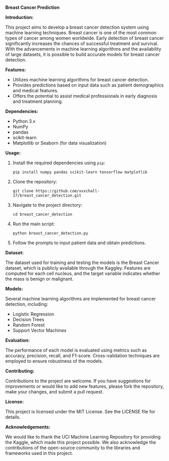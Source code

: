 **Breast Cancer Prediction**

**Introduction:**

This project aims to develop a breast cancer detection system using machine learning techniques. Breast cancer is one of the most common types of cancer among women worldwide. Early detection of breast cancer significantly increases the chances of successful treatment and survival. With the advancements in machine learning algorithms and the availability of large datasets, it is possible to build accurate models for breast cancer detection.

**Features:**

- Utilizes machine learning algorithms for breast cancer detection.
- Provides predictions based on input data such as patient demographics and medical features.
- Offers the potential to assist medical professionals in early diagnosis and treatment planning.

**Dependencies:**

- Python 3.x
- NumPy
- pandas
- scikit-learn
- Matplotlib or Seaborn (for data visualization)

**Usage:**

1. Install the required dependencies using `pip`:

   ```
   pip install numpy pandas scikit-learn tensorflow matplotlib
   ```

2. Clone the repository:

   ```
   git clone https://github.com/xxxchall-17/breast_cancer_detection.git
   ```

3. Navigate to the project directory:

   ```
   cd breast_cancer_detection
   ```

4. Run the main script:

   ```
   python breast_cancer_detection.py
   ```

5. Follow the prompts to input patient data and obtain predictions.

**Dataset:**

The dataset used for training and testing the models is the Breast Cancer dataset, which is publicly available through the Kaggley. Features are computed for each cell nucleus, and the target variable indicates whether the mass is benign or malignant.

**Models:**

Several machine learning algorithms are implemented for breast cancer detection, including:

- Logistic Regression
- Decision Trees
- Random Forest
- Support Vector Machines

**Evaluation:**

The performance of each model is evaluated using metrics such as accuracy, precision, recall, and F1-score. Cross-validation techniques are employed to ensure robustness of the models.

**Contributing:**

Contributions to the project are welcome. If you have suggestions for improvements or would like to add new features, please fork the repository, make your changes, and submit a pull request.

**License:**

This project is licensed under the MIT License. See the LICENSE file for details.

**Acknowledgements:**

We would like to thank the UCI Machine Learning Repository for providing the Kaggle, which made this project possible. We also acknowledge the contributions of the open-source community to the libraries and frameworks used in this project.
